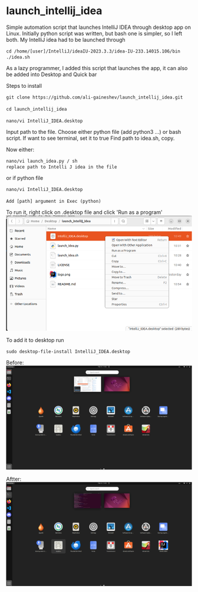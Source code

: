 # launch_intellij_idea
Simple automation script that launches IntelliJ IDEA through desktop app on Linux. Initially python script was written, but bash one is simpler, so I left both. 
My IntelliJ idea had to be launched through 

``` 
cd /home/[user]/IntelliJ/ideaIU-2023.3.3/idea-IU-233.14015.106/bin
./idea.sh
```

As a lazy programmer, I added this script that launches the app, it can also be added into Desktop and Quick bar

Steps to install
```
git clone https://github.com/ali-gaineshev/launch_intellij_idea.git

cd launch_intellij_idea

nano/vi IntelliJ_IDEA.desktop
```

Input path to the file. Choose either python file (add python3 ...) or bash script. If want to see terminal, set it to true Find path to idea.sh, copy. 

Now either:  
```
nano/vi launch_idea.py / sh
replace path to Intelli J idea in the file
```
or if python file
```
nano/vi IntelliJ_IDEA.desktop

Add [path] argument in Exec (python)
```

To run it, right click on .desktop file and click 'Run as a program'
![alt text](<Screenshot from 2024-02-14 10-55-56.png>)

To add it to desktop run
```
sudo desktop-file-install IntelliJ_IDEA.desktop
```

Before:
![alt text](<Screenshot from 2024-02-14 11-02-14.png>)

Aftter:
![alt text](<Screenshot from 2024-02-14 11-03-46.png>)